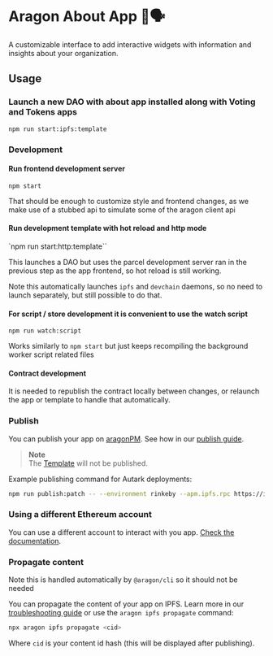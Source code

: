 # Aragon About App 🦅🗣

A customizable interface to add interactive widgets with information and insights about your organization.

## Usage

### Launch a new DAO with about app installed along with Voting and Tokens apps

`npm run start:ipfs:template`

### Development

#### Run frontend development server

`npm start`

That should be enough to customize style and frontend changes, as we make use of a stubbed api to simulate some of the aragon client api

#### Run development template with hot reload and http mode

`npm run start:http:template``

This launches a DAO but uses the parcel development server ran in the previous step as the app frontend, so hot reload is still working.

Note this automatically launches `ipfs` and `devchain` daemons, so no need to launch separately, but still possible to do that.

#### For script / store development it is convenient to use the watch script

`npm run watch:script`

Works similarly to `npm start` but just keeps recompiling the background worker script related files

#### Contract development

It is needed to republish the contract locally between changes, or relaunch the app or template to handle that automatically.

### Publish

You can publish your app on [aragonPM](https://hack.aragon.org/docs/apm). See how in our [publish guide](https://hack.aragon.org/docs/guides-publish).

> **Note**\
> The [Template](https://github.com/AutarkLabs/about/blob/master/contracts/dev/Template.sol) will not be published.

Example publishing command for Autark deployments:

```sh
npm run publish:patch -- --environment rinkeby --apm.ipfs.rpc https://ipfs.autark.xyz:5001 --ipfs-check false
```

### Using a different Ethereum account

You can use a different account to interact with you app. [Check the documentation](https://hack.aragon.org/docs/guides-faq#set-a-private-key).

### Propagate content

Note this is handled automatically by `@aragon/cli` so it should not be needed

You can propagate the content of your app on IPFS. Learn more in our [troubleshooting guide](https://hack.aragon.org/docs/guides-faq#propagating-your-content-hash-through-ipfs) or use the `aragon ipfs propagate` command:

```sh
npx aragon ipfs propagate <cid>
```

Where `cid` is your content id hash (this will be displayed after publishing).
